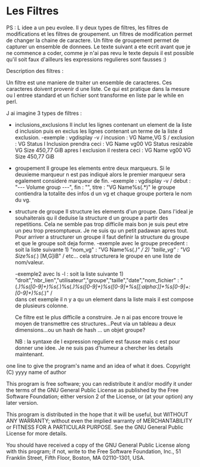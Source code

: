 Les Filtres
===========


PS : L idee a un peu evolee. Il y deux types de filtres, les filtres de modifications et les filtres de groupement.
un filtres de modification permet de changer la chaine de caractere. Un filtre de groupement permet de capturer un ensemble de donnees.
Le texte suivant a ete ecrit avant que je ne commence a coder, comme je n'ai pas revu le texte depuis il est possible qu'il soit faux d'ailleurs les expressions regulieres sont fausses :)

Description des filtres :

Un filtre est une maniere de traiter un ensemble de caracteres. Ces caracteres doivent provenir d une liste. Ce qui est pratique dans la mesure ou l entree standard et un fichier sont transforme en liste par le while en perl.

J ai imagine 3 types de filtres :

* inclusions_exclusions
  Il inclut les lignes contenant un element de la liste d inclusion puis en exclus les lignes contenant un terme de la liste d exclusion.
    -exemple : vgdisplay -v / incusion : VG Name,VG S / exclusion : VG Status
    l Inclusion prendra ceci :
    VG Name               vg00
    VG Status             resizable
    VG Size               450,77 GiB
    apres l exclusion il restera ceci :
    VG Name               vg00
    VG Size               450,77 GiB

* groupement
  Il groupe les elements entre deux marqueurs. Si le deuxieme marqueur n est pas indiqué alors le premier marqueur sera egalement consideré marqueur de fin.
    -exemple : vgdisplay -v / debut : "--- Volume group ---", fin : "", titre : "VG Name%s(.*)"
    le groupe contiendra la totalite des infos d un vg et chaque groupe portera le nom du vg.

* structure de groupe
  Il structure les elements d'un groupe. Dans l'ideal je souhaiterais qu il deduise la structure d un groupe a partir des repetitions. Cela ne semble pas trop difficile mais bon je suis peut etre un peu trop presomptueux. Je ne suis qu un petit padawan apres tout.
  Pour arriver a structurer un groupe il faut definir la structure du groupe et que le groupe soit deja forme.
  -exemple avec le groupe precedent : soit la liste suivante 1) "nom_vg" : "VG Name%s(.*)" / 2) "taille_vg" : "VG Size%s(.*) [M,G]iB" / etc...
   cela structurera le groupe en une liste de nom/valeur.

  -exemple2 avec ls -l : soit la liste suivante 1) "droit","nbr_lien","utilisateur","groupe","taille","date","nom_fichier" : "(.*)%s([0-9]+)%s(.*)%s(.*)%s([0-9]+)%s([0-9]+%s[[:alpha:]]+%s[0-9]+:[0-9]+)%s(.*)" /  
   dans cet exemple il n y a qu un element dans la liste mais il est compose de plusieurs colonne.

   Ce filtre est le plus difficile a construire. Je n ai pas encore trouve le moyen de transmettre ces structures...Peut via un tableau a deux dimensions...ou un hash de hash ...
   un objet groupe?


   NB : la syntaxe de l expression reguliere est fausse mais c est pour donner une idee. Je ne suis pas d'humeur a chercher les details maintenant.

one line to give the program's name and an idea of what it does.
Copyright (C) yyyy  name of author

This program is free software; you can redistribute it and/or
modify it under the terms of the GNU General Public License
as published by the Free Software Foundation; either version 2
of the License, or (at your option) any later version.

This program is distributed in the hope that it will be useful,
but WITHOUT ANY WARRANTY; without even the implied warranty of
MERCHANTABILITY or FITNESS FOR A PARTICULAR PURPOSE.  See the
GNU General Public License for more details.

You should have received a copy of the GNU General Public License
along with this program; if not, write to the Free Software
Foundation, Inc., 51 Franklin Street, Fifth Floor, Boston, MA  02110-1301, USA.
